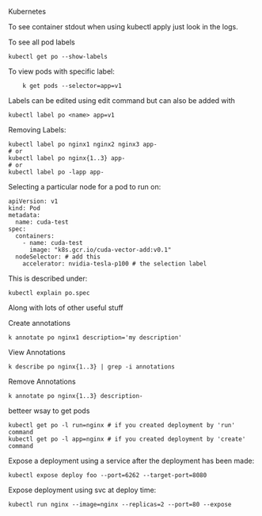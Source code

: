 Kubernetes 


To see container stdout when using kubectl apply just look in the logs. 

To see all pod labels

	kubectl get po --show-labels
	
To view pods with specific label:

		k get pods --selector=app=v1
	
Labels can be edited using edit command but can also be added with


	kubectl label po <name> app=v1

Removing Labels:

	kubectl label po nginx1 nginx2 nginx3 app-
	# or
	kubectl label po nginx{1..3} app-
	# or
	kubectl label po -lapp app-
	
	
Selecting a particular node for a pod to run on:


	apiVersion: v1
	kind: Pod
	metadata:
	  name: cuda-test
	spec:
	  containers:
	    - name: cuda-test
	      image: "k8s.gcr.io/cuda-vector-add:v0.1"
	  nodeSelector: # add this
	    accelerator: nvidia-tesla-p100 # the selection label
	    
This is described under:

	kubectl explain po.spec

Along with lots of other useful stuff


Create annotations

	k annotate po nginx1 description='my description'
	
View Annotations

	k describe po nginx{1..3} | grep -i annotations
	
Remove Annotations

	k annotate po nginx{1..3} description-
	

betteer wsay to get pods

	kubectl get po -l run=nginx # if you created deployment by 'run' command
	kubectl get po -l app=nginx # if you created deployment by 'create' command
	
	
Expose a deployment using a service after the deployment has been made:	
	
	kubectl expose deploy foo --port=6262 --target-port=8080
	
Expose deployment using svc at deploy time:
 
	kubectl run nginx --image=nginx --replicas=2 --port=80 --expose